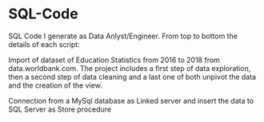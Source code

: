 # SQL-Code
SQL Code I generate as Data Anlyst/Engineer. From top to bottom the details of each script:


Import of dataset of Education Statistics from 2016 to 2018 from data.worldbank.com. The project includes a first step of data exploration, then a second step of data cleaning and a last one of both unpivot the data and the creation of the view.

Connection from a MySql database as Linked server and insert the data to SQL Server as Store procedure
